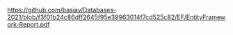 https://github.com/basiav/Databases-2021/blob/f3f01b24c86dff2645f95e39963014f7cd525c82/EF/EntityFramework-Report.pdf
